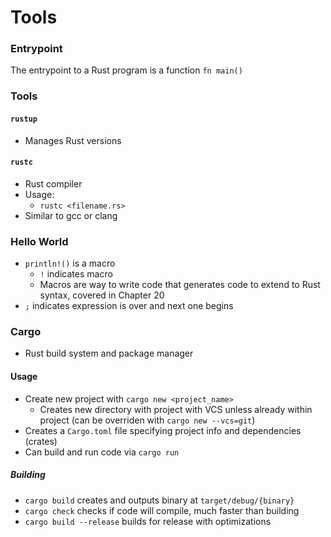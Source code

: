 # Tools

### Entrypoint
The entrypoint to a Rust program is a function ```fn main()```

### Tools
#### `rustup`
- Manages Rust versions
#### `rustc`
- Rust compiler
- Usage:
    - `rustc <filename.rs>`
- Similar to gcc or clang

### Hello World
- `println!()` is a macro
    - `!` indicates macro
    - Macros are way to write code that generates code to extend to Rust syntax, covered in Chapter 20
- `;` indicates expression is over and next one begins

### Cargo
- Rust build system and package manager
#### Usage
- Create new project with `cargo new <project_name>`
    - Creates new directory with project with VCS unless already within project (can be overriden with `cargo new --vcs=git`)
- Creates a `Cargo.toml` file specifying project info and dependencies (crates)
- Can build and run code via `cargo run`

##### Building
- `cargo build` creates and outputs binary at `target/debug/{binary}`
- `cargo check` checks if code will compile, much faster than building
- `cargo build --release` builds for release with optimizations


